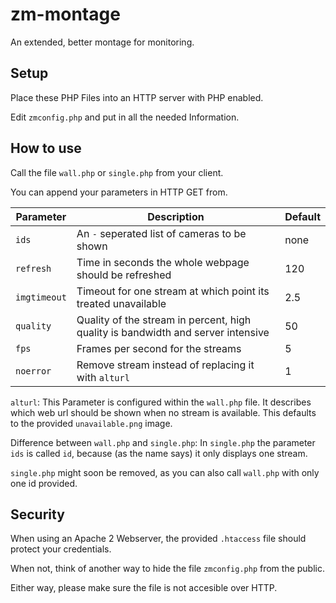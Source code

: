 # zm-montage
 An extended, better montage for monitoring.

## Setup

Place these PHP Files into an HTTP server with PHP enabled.

Edit `zmconfig.php` and put in all the needed Information.

## How to use

Call the file `wall.php` or `single.php` from your client.

You can append your parameters in HTTP GET from.

Parameter | Description | Default
--------- | ----------- | -------
`ids` | An `-` seperated list of cameras to be shown | none
`refresh` | Time in seconds the whole webpage should be refreshed | 120
`imgtimeout` | Timeout for one stream at which point its treated unavailable | 2.5
`quality` | Quality of the stream in percent, high quality is bandwidth and server intensive | 50
`fps` | Frames per second for the streams | 5
`noerror` | Remove stream instead of replacing it with `alturl` | 1


`alturl`: This Parameter is configured within the `wall.php` file. 
It describes which web url should be shown when no stream is available.
This defaults to the provided `unavailable.png` image.

Difference between `wall.php` and `single.php`: 
In `single.php` the parameter `ids` is called `id`, 
because (as the name says) it only displays one stream.

`single.php` might soon be removed, as you can also call `wall.php` with only one id provided.

## Security

When using an Apache 2 Webserver, 
the provided `.htaccess` file should protect your credentials. 

When not, 
think of another way to hide the file `zmconfig.php` from the public.

Either way, 
please make sure the file is not accesible over HTTP.
